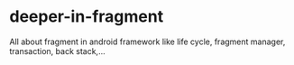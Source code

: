 # deeper-in-fragment
All about fragment in android framework like life cycle, fragment manager, transaction, back stack,...
